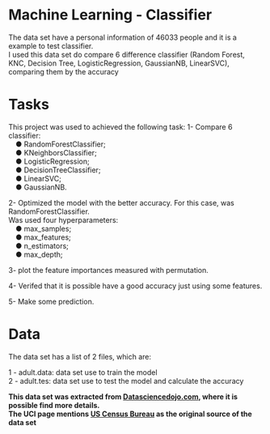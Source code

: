 # Machine Learning - Classifier
The data set have a personal information of 46033 people and it is a example to test classifier.  
I used this data set do compare 6 difference classifier (Random Forest, KNC, Decision Tree, LogisticRegression, GaussianNB, LinearSVC), comparing them by the accuracy 

# Tasks
This project was used to achieved the following task:
1- Compare 6 classifier:  
&emsp;● RandomForestClassifier;  
&emsp;● KNeighborsClassifier;  
&emsp;● LogisticRegression;  
&emsp;● DecisionTreeClassifier;  
&emsp;● LinearSVC;  
&emsp;● GaussianNB.
 
2- Optimized the model with the better accuracy. For this case, was RandomForestClassifier.  
Was used four hyperparameters:  
&emsp;● max_samples;  
&emsp;● max_features;  
&emsp;● n_estimators;  
&emsp;● max_depth;  

3- plot the feature importances measured with permutation.

4- Verifed that it is possible have a good accuracy just using some features.
 
5- Make some prediction.  

# Data
The data set has a list of 2 files, which are:
 
1 - adult.data: data set use to train the model  
2 - adult.tes: data set use to test the model and calculate the accuracy
 
**This data set was extracted from [Datasciencedojo.com](https://code.datasciencedojo.com/datasciencedojo/datasets/tree/master/Census%20Income), where it is possible find more details.**  
**The UCI page mentions [US Census Bureau](http://www.census.gov/ftp/pub/DES/www/welcome.html) as the original source of the data set** 
